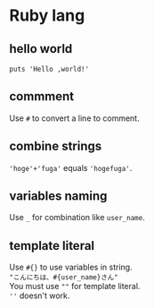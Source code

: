 # Ruby lang

## hello world

`puts 'Hello ,world!'`

## commment

Use `#` to convert a line to comment.

## combine strings

`'hoge'+'fuga'` equals `'hogefuga'`.

## variables naming

Use `_` for combination like `user_name`.

## template literal

Use `#{}` to use variables in string.  
`"こんにちは、#{user_name}さん"`  
You must use `""` for template literal.  
`''` doesn't work.

